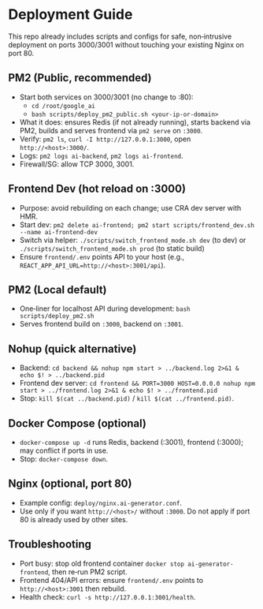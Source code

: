 # Deployment Guide

This repo already includes scripts and configs for safe, non‑intrusive deployment on ports 3000/3001 without touching your existing Nginx on port 80.

## PM2 (Public, recommended)
- Start both services on 3000/3001 (no change to :80):
  - `cd /root/google_ai`
  - `bash scripts/deploy_pm2_public.sh <your-ip-or-domain>`
- What it does: ensures Redis (if not already running), starts backend via PM2, builds and serves frontend via `pm2 serve` on `:3000`.
- Verify: `pm2 ls`, `curl -I http://127.0.0.1:3000`, open `http://<host>:3000/`.
- Logs: `pm2 logs ai-backend`, `pm2 logs ai-frontend`.
- Firewall/SG: allow TCP 3000, 3001.

## Frontend Dev (hot reload on :3000)
- Purpose: avoid rebuilding on each change; use CRA dev server with HMR.
- Start dev: `pm2 delete ai-frontend; pm2 start scripts/frontend_dev.sh --name ai-frontend-dev`
- Switch via helper: `./scripts/switch_frontend_mode.sh dev` (to dev) or `./scripts/switch_frontend_mode.sh prod` (to static build)
- Ensure `frontend/.env` points API to your host (e.g., `REACT_APP_API_URL=http://<host>:3001/api`).

## PM2 (Local default)
- One‑liner for localhost API during development: `bash scripts/deploy_pm2.sh`
- Serves frontend build on `:3000`, backend on `:3001`.

## Nohup (quick alternative)
- Backend: `cd backend && nohup npm start > ../backend.log 2>&1 & echo $! > ../backend.pid`
- Frontend dev server: `cd frontend && PORT=3000 HOST=0.0.0.0 nohup npm start > ../frontend.log 2>&1 & echo $! > ../frontend.pid`
- Stop: `kill $(cat ../backend.pid)` / `kill $(cat ../frontend.pid)`.

## Docker Compose (optional)
- `docker-compose up -d` runs Redis, backend (:3001), frontend (:3000); may conflict if ports in use.
- Stop: `docker-compose down`.

## Nginx (optional, port 80)
- Example config: `deploy/nginx.ai-generator.conf`.
- Use only if you want `http://<host>/` without `:3000`. Do not apply if port 80 is already used by other sites.

## Troubleshooting
- Port busy: stop old frontend container `docker stop ai-generator-frontend`, then re‑run PM2 script.
- Frontend 404/API errors: ensure `frontend/.env` points to `http://<host>:3001` then rebuild.
- Health check: `curl -s http://127.0.0.1:3001/health`.
